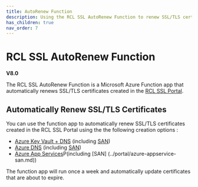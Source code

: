 ```yaml
---
title: AutoRenew Function
description: Using the RCL SSL AutoRenew Function to renew SSL/TLS certificates created in the RCL SSL portal
has_children: true
nav_order: 7
---
```


# RCL SSL AutoRenew Function
**V8.0**

The RCL SSL AutoRenew Function is a Microsoft Azure Function app that automatically renews SSL/TLS certificates created in the [RCL SSL Portal](../portal/portal.md).

## Automatically Renew SSL/TLS Certificates

You can use the function app to automatically renew SSL/TLS certificates created in the RCL SSL Portal using the the following creation options :

- [Azure Key Vault + DNS](../portal/azure-keyvault.md) (including [SAN](../portal/azure-keyvault-san.md))
- [Azure DNS](../portal/azure-dns.md) (including [SAN](../portal/azure-dns-san.md))
- [Azure App Services](../portal/azure-appservice.md)P(including [SAN] (../portal/azure-appservice-san.md)) 


The function app will run once a week and automatically update certificates that are about to expire.